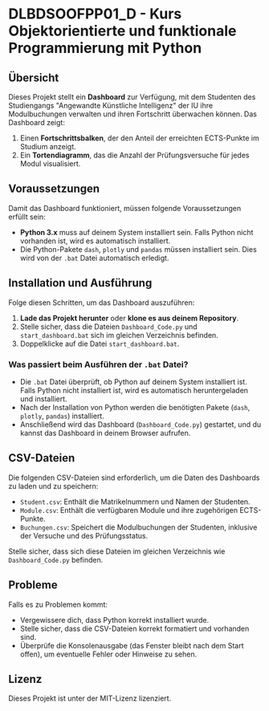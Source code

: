 # DLBDSOOFPP01_D - Kurs Objektorientierte und funktionale Programmierung mit Python

## Übersicht

Dieses Projekt stellt ein **Dashboard** zur Verfügung, mit dem Studenten des Studiengangs "Angewandte Künstliche Intelligenz" der IU ihre Modulbuchungen verwalten und ihren Fortschritt überwachen können. Das Dashboard zeigt:
1. Einen **Fortschrittsbalken**, der den Anteil der erreichten ECTS-Punkte im Studium anzeigt.
2. Ein **Tortendiagramm**, das die Anzahl der Prüfungsversuche für jedes Modul visualisiert.

## Voraussetzungen

Damit das Dashboard funktioniert, müssen folgende Voraussetzungen erfüllt sein:
- **Python 3.x** muss auf deinem System installiert sein. Falls Python nicht vorhanden ist, wird es automatisch installiert.
- Die Python-Pakete `dash`, `plotly` und `pandas` müssen installiert sein. Dies wird von der `.bat` Datei automatisch erledigt.

## Installation und Ausführung

Folge diesen Schritten, um das Dashboard auszuführen:

1. **Lade das Projekt herunter** oder **klone es aus deinem Repository**.
2. Stelle sicher, dass die Dateien `Dashboard_Code.py` und `start_dashboard.bat` sich im gleichen Verzeichnis befinden.
3. Doppelklicke auf die Datei `start_dashboard.bat`.

### Was passiert beim Ausführen der `.bat` Datei?

- Die `.bat` Datei überprüft, ob Python auf deinem System installiert ist. Falls Python nicht installiert ist, wird es automatisch heruntergeladen und installiert.
- Nach der Installation von Python werden die benötigten Pakete (`dash`, `plotly`, `pandas`) installiert.
- Anschließend wird das Dashboard (`Dashboard_Code.py`) gestartet, und du kannst das Dashboard in deinem Browser aufrufen.

## CSV-Dateien

Die folgenden CSV-Dateien sind erforderlich, um die Daten des Dashboards zu laden und zu speichern:
- `Student.csv`: Enthält die Matrikelnummern und Namen der Studenten.
- `Module.csv`: Enthält die verfügbaren Module und ihre zugehörigen ECTS-Punkte.
- `Buchungen.csv`: Speichert die Modulbuchungen der Studenten, inklusive der Versuche und des Prüfungsstatus.

Stelle sicher, dass sich diese Dateien im gleichen Verzeichnis wie `Dashboard_Code.py` befinden.

## Probleme

Falls es zu Problemen kommt:
- Vergewissere dich, dass Python korrekt installiert wurde.
- Stelle sicher, dass die CSV-Dateien korrekt formatiert und vorhanden sind.
- Überprüfe die Konsolenausgabe (das Fenster bleibt nach dem Start offen), um eventuelle Fehler oder Hinweise zu sehen.

## Lizenz

Dieses Projekt ist unter der MIT-Lizenz lizenziert.
